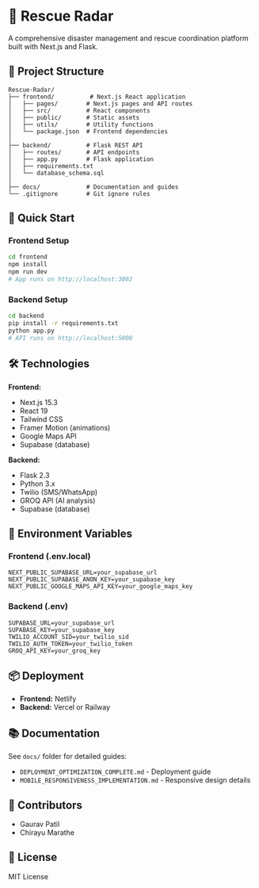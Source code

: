 # 🚨 Rescue Radar

A comprehensive disaster management and rescue coordination platform built with Next.js and Flask.

## 📁 Project Structure

```
Rescue-Radar/
├── frontend/          # Next.js React application
│   ├── pages/        # Next.js pages and API routes
│   ├── src/          # React components
│   ├── public/       # Static assets
│   ├── utils/        # Utility functions
│   └── package.json  # Frontend dependencies
│
├── backend/          # Flask REST API
│   ├── routes/       # API endpoints
│   ├── app.py        # Flask application
│   ├── requirements.txt
│   └── database_schema.sql
│
├── docs/             # Documentation and guides
└── .gitignore        # Git ignore rules
```

## 🚀 Quick Start

### Frontend Setup
```bash
cd frontend
npm install
npm run dev
# App runs on http://localhost:3002
```

### Backend Setup
```bash
cd backend
pip install -r requirements.txt
python app.py
# API runs on http://localhost:5000
```

## 🛠️ Technologies

**Frontend:**
- Next.js 15.3
- React 19
- Tailwind CSS
- Framer Motion (animations)
- Google Maps API
- Supabase (database)

**Backend:**
- Flask 2.3
- Python 3.x
- Twilio (SMS/WhatsApp)
- GROQ API (AI analysis)
- Supabase (database)

## 📝 Environment Variables

### Frontend (.env.local)
```
NEXT_PUBLIC_SUPABASE_URL=your_supabase_url
NEXT_PUBLIC_SUPABASE_ANON_KEY=your_supabase_key
NEXT_PUBLIC_GOOGLE_MAPS_API_KEY=your_google_maps_key
```

### Backend (.env)
```
SUPABASE_URL=your_supabase_url
SUPABASE_KEY=your_supabase_key
TWILIO_ACCOUNT_SID=your_twilio_sid
TWILIO_AUTH_TOKEN=your_twilio_token
GROQ_API_KEY=your_groq_key
```

## 📦 Deployment

- **Frontend:** Netlify
- **Backend:** Vercel or Railway

## 📚 Documentation

See `docs/` folder for detailed guides:
- `DEPLOYMENT_OPTIMIZATION_COMPLETE.md` - Deployment guide
- `MOBILE_RESPONSIVENESS_IMPLEMENTATION.md` - Responsive design details

## 👥 Contributors

- Gaurav Patil
- Chirayu Marathe

## 📄 License

MIT License

